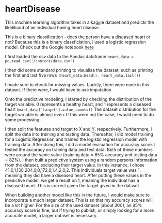 # heartDisease

This machine learning algorithm takes in a kaggle dataset and predicts the likelihood of an individual having heart disease. 

This is a binary classification - does the person have a diseased heart or not? Because this is a binary classficiation, I used a logistic regression model. Check out the Google notebook [here](https://colab.research.google.com/drive/1NLYbUxVOSe90UCFcw-QMzu41LIwNsW2I?usp=sharing)

I first loaded the csv data to the Pandas dataframe
`heart_data = pd.read_csv('/content/data.csv')`

I then did some standard printing to visualize the dataset, such as printing the first and last five rows
`(heart_data.head(), heart_data.tail())`

I made sure to check for missing values. Luckily, there were none in this dataset. If there were, I would have to use imputation.

Onto the predictive modeling, I started by checking the distribution of the target variable. 0 represents a healthy heart, and 1 represents a diseased heart
`heart_data['target'].value_counts()`
The dataset distribution for the target variable is almost even. If this were not the case, I would need to do some processing.

I then split the features and target to X and Y, respectively. Furthermore, I split the data into training and testing data. Thereafter, I did model training for a Logistic Regression and trained the logistic regression model with training data. After doing this, I did a model evaluation for accuracy score. I tested the accuracy on training data and test data. Both of these numbers were around the same value (training data = 85% accuracy and testing data = 82%). I then built a predictive system using a random persons information from the dataset, excluding their target value. In this instance, I chose 41,0,1,130,204,0,0,172,0,1.4,2,0,2. This individuals target value was 1, meaning they did have a diseased heart. After putting these values in the predictive model, we get a result on 1, meaning the individual has a diseased heart. This is correct given the target given in the dataset.

When building another model like this in the future, I would make sure to incorporate a much larger dataset. This is so that my accuracy scores will be a lot higher. For the size of the used dataset (about 300), an 85% accuracy score is fine, but if trying to publish, or simply looking for a more accurate model, a larger dataset is necessary. 
